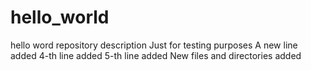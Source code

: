 # hello_world
hello word repository description
Just for testing purposes
A new line added
4-th line added 
5-th line added
New files and directories added

